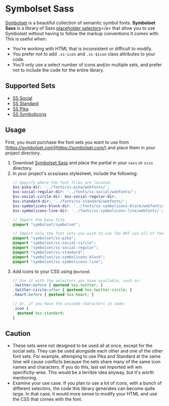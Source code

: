 # Symbolset Sass

[Symbolset](http://symbolset.com/) is a beautiful collection of semantic symbol fonts. **Symbolset Sass** is a library of Sass [placeholder selectors](http://sass-lang.com/docs/yardoc/file.SASS_REFERENCE.html#placeholder_selectors_)</a> that allow you to use Symbolset without having to follow the markup conventions it comes with. This is useful when:

- You're working with HTML that is inconsistent or difficult to modify.
- You prefer not to add `.ss-icon` and `.ss-$icon` class attributes to your code.
- You'll only use a select number of icons and/or multiple sets, and prefer not to include the code for the entire library.

## Supported Sets

- [SS Social](http://symbolset.com/#social)
- [SS Standard](http://symbolset.com/#standard)
- [SS Pika](http://symbolset.com/#pika)
- [SS Symbolicons](http://symbolset.com/#symbolicons)

## Usage

First, you must purchase the font sets you want to use from [https://symbolset.com](https://symbolset.com/) and place them in your project directory.

1. Download <a href="https://github.com/jacine/symbolset">Symbolset Sass</a> and place the partial in your <code>sass</code> or <code>scss</code> directory.
2. In your project's scss/sass stylesheet, include the following:
    ```scss
    // Specify where the font files are located.
    $ss-pika-dir: '../fonts/ss-pika/webfonts/';
    $ss-social-regular-dir: '../fonts/ss-social/webfonts/';
    $ss-social-circle-dir: $ss-social-regular-dir;
    $ss-standard-dir: '../fonts/ss-standard/webfonts/';
    $ss-symbolicons-block-dir: '../fonts/ss-symbolicons-block/webfonts/';
    $ss-symbolicons-line-dir: '../fonts/ss-symbolicons-line/webfonts/';

    // Import the base file.
    @import "symbolset/symbolset";

    // Import only the font sets you wish to use (Do NOT use all of them at once).
    @import "symbolset/ss-pika";
    @import "symbolset/ss-social-circle";
    @import "symbolset/ss-social-regular";
    @import "symbolset/ss-standard";
    @import "symbolset/ss-symbolicons-block";
    @import "symbolset/ss-symbolicons-line";
    ```
3. Add icons to your CSS using `@extend`:
    ```scss
    // Use it with the selectors you have available, such as:
    .twitter:before { @extend %ss-twitter; }
    .twitter-circle:after { @extend %ss-twitter-circle; }
    .heart:before { @extend %ss-heart; }

    // Or, if you have the unicode characters in code:
    .icon {
      @extend %ss-standard;
    }
    ```

## Caution

- These sets were not designed to be used all at once, except for the social sets. They can be used alongside each other and one of the other font sets. For example, attemping to use Pika and Standard at the same time will cause conflicts because the sets share many of the same icon names and characters. If you do this, last set imported will win specificity-wise. This would be a terrible idea anyway, but it's worth mentioning.
- Examine your use case. If you plan to use a lot of icons, with a bunch of different selectors, the code this library generates can become quite large. In that case, it would more sense to modify your HTML and use the CSS that comes with the font.
